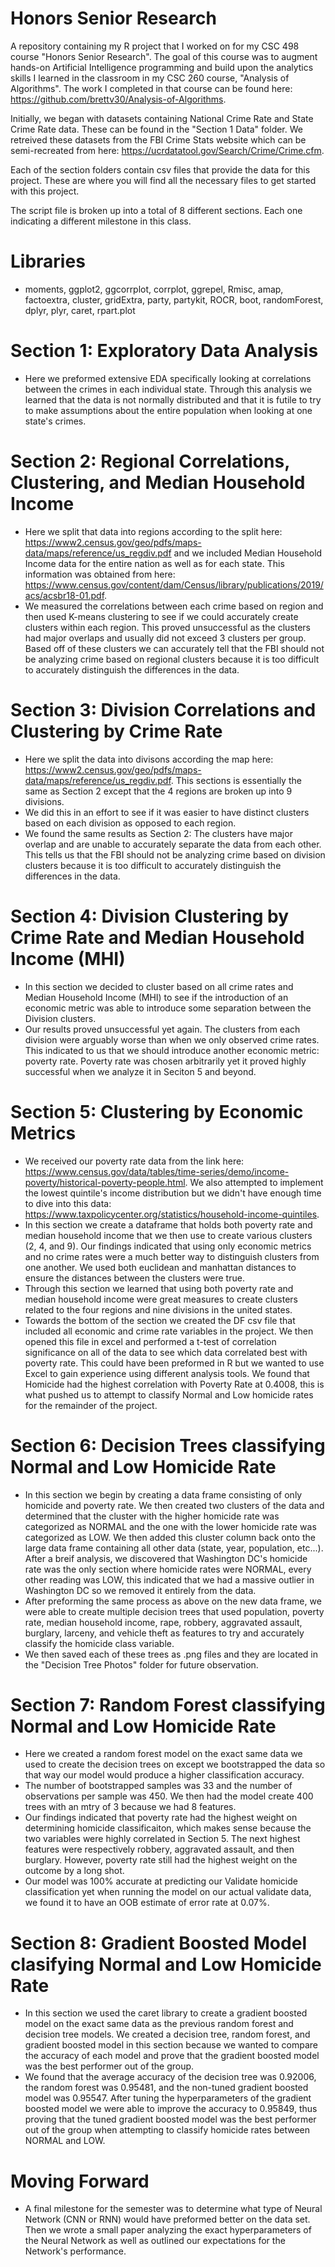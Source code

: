 # Honors Senior Research

A repository containing my R project that I worked on for my CSC 498 course "Honors Senior Research".
The goal of this course was to augment hands-on Artificial Intelligence programming and build upon the analytics skills I learned in the classroom in my CSC 260 course, "Analysis of Algorithms". The work I completed in that course can be found here: https://github.com/brettv30/Analysis-of-Algorithms.

Initially, we began with datasets containing National Crime Rate and State Crime Rate data. These can be found in the "Section 1 Data" folder. We retreived these datasets from the FBI Crime Stats website which can be semi-recreated from here: https://ucrdatatool.gov/Search/Crime/Crime.cfm. 

Each of the section folders contain csv files that provide the data for this project. These are where you will find all the necessary files to get started with this project. 

The script file is broken up into a total of 8 different sections. Each one indicating a different milestone in this class.

# Libraries
- moments, ggplot2, ggcorrplot, corrplot, ggrepel, Rmisc, amap, factoextra, cluster, gridExtra, party, partykit, ROCR, boot, randomForest, dplyr, plyr, caret, rpart.plot

# Section 1: Exploratory Data Analysis
  - Here we preformed extensive EDA specifically looking at correlations between the crimes in each individual state. Through this analysis we learned that the data is not normally distributed and that it is futile to try to make assumptions about the entire population when looking at one state's crimes.  

# Section 2: Regional Correlations, Clustering, and Median Household Income
  - Here we split that data into regions according to the split here: https://www2.census.gov/geo/pdfs/maps-data/maps/reference/us_regdiv.pdf and we included Median Household Income data for the entire nation as well as for each state. This information was obtained from here: https://www.census.gov/content/dam/Census/library/publications/2019/acs/acsbr18-01.pdf.
  - We measured the correlations between each crime based on region and then used K-means clustering to see if we could accurately create clusters within each region. This proved unsuccessful as the clusters had major overlaps and usually did not exceed 3 clusters per group. Based off of these clusters we can accurately tell that the FBI should not be analyzing crime based on regional clusters because it is too difficult to accurately distinguish the differences in the data.

# Section 3: Division Correlations and Clustering by Crime Rate
- Here we split the data into divisons according the map here: https://www2.census.gov/geo/pdfs/maps-data/maps/reference/us_regdiv.pdf. This sections is essentially the same as Section 2 except that the 4 regions are broken up into 9 divisions. 
- We did this in an effort to see if it was easier to have distinct clusters based on each division as opposed to each region. 
- We found the same results as Section 2: The clusters have major overlap and are unable to accurately separate the data from each other. This tells us that the FBI should not be analyzing crime based on division clusters because it is too difficult to accurately distinguish the differences in the data. 

# Section 4: Division Clustering by Crime Rate and Median Household Income (MHI) 
- In this section we decided to cluster based on all crime rates and Median Household Income (MHI) to see if the introduction of an economic metric was able to introduce some separation between the Division clusters. 
- Our results proved unsuccessful yet again. The clusters from each division were arguably worse than when we only observed crime rates. This indicated to us that we should introduce another economic metric: poverty rate. Poverty rate was chosen arbitrarily yet it proved highly successful when we analyze it in Seciton 5 and beyond. 

# Section 5: Clustering by Economic Metrics
- We received our poverty rate data from the link here: https://www.census.gov/data/tables/time-series/demo/income-poverty/historical-poverty-people.html. We also attempted to implement the lowest quintile's income distribution but we didn't have enough time to dive into this data: https://www.taxpolicycenter.org/statistics/household-income-quintiles.
- In this section we create a dataframe that holds both poverty rate and median household income that we then use to create various clusters (2, 4, and 9). Our findings indicated that using only economic metrics and no crime rates were a much better way to distinguish clusters from one another. We used both euclidean and manhattan distances to ensure the distances between the clusters were true. 
- Through this section we learned that using both poverty rate and median household income were great measures to create clusters related to the four regions and nine divisions in the united states. 
- Towards the bottom of the section we created the DF csv file that included all economic and crime rate variables in the project. We then opened this file in excel and performed a t-test of correlation significance on all of the data to see which data correlated best with poverty rate. This could have been preformed in R but we wanted to use Excel to gain experience using different analysis tools. We found that Homicide had the highest correlation with Poverty Rate at 0.4008, this is what pushed us to attempt to classify Normal and Low homicide rates for the remainder of the project. 

# Section 6: Decision Trees classifying Normal and Low Homicide Rate
- In this section we begin by creating a data frame consisting of only homicide and poverty rate. We then created two clusters of the data and determined that the cluster with the higher homicide rate was categorized as NORMAL and the one with the lower homicide rate was categorized as LOW. We then added this cluster column back onto the large data frame containing all other data (state, year, population, etc...). After a breif analysis, we discovered that Washington DC's homicide rate was the only section where homicide rates were NORMAL, every other reading was LOW, this indicated that we had a massive outlier in Washington DC so we removed it entirely from the data. 
- After preforming the same process as above on the new data frame, we were able to create multiple decision trees that used population, poverty rate, median household income, rape, robbery, aggravated assault, burglary, larceny, and vehicle theft as features to try and accurately classify the homicide class variable. 
- We then saved each of these trees as .png files and they are located in the "Decision Tree Photos" folder for future observation. 

# Section 7: Random Forest classifying Normal and Low Homicide Rate
- Here we created a random forest model on the exact same data we used to create the decision trees on except we bootstrapped the data so that way our model would produce a higher classification accuracy. 
- The number of bootstrapped samples was 33 and the number of observations per sample was 450. We then had the model create 400 trees with an mtry of 3 because we had 8 features. 
- Our findings indicated that poverty rate had the highest weight on determining homicide classificaiton, which makes sense because the two variables were highly correlated in Section 5. The next highest features were respectively robbery, aggravated assault, and then burglary. However, poverty rate still had the highest weight on the outcome by a long shot. 
- Our model was 100% accurate at predicting our Validate homicide classification yet when running the model on our actual validate data, we found it to have an OOB estimate of error rate at 0.07%. 

# Section 8: Gradient Boosted Model clasifying Normal and Low Homicide Rate
- In this section we used the caret library to create a gradient boosted model on the exact same data as the previous random forest and decision tree models. We created a decision tree, random forest, and gradient boosted model in this section because we wanted to compare the accuracy of each model and prove that the gradient boosted model was the best performer out of the group. 
- We found that the average accuracy of the decision tree was 0.92006, the random forest was 0.95481, and the non-tuned gradient boosted model was 0.95547. After tuning the hyperparameters of the gradient boosted model we were able to improve the accuracy to 0.95849, thus proving that the tuned gradient boosted model was the best performer out of the group when attempting to classify homicide rates between NORMAL and LOW. 

# Moving Forward
- A final milestone for the semester was to determine what type of Neural Network (CNN or RNN) would have preformed better on the data set. Then we wrote a small paper analyzing the exact hyperparameters of the Neural Network as well as outlined our expectations for the Network's performance.  
